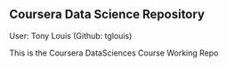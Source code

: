 ## Coursera Data Science Repository
User: Tony Louis (Github: tglouis)


This is the Coursera DataSciences Course Working Repo

